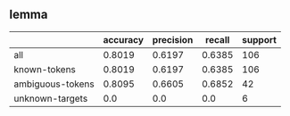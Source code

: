 
## lemma

|                  | accuracy | precision | recall | support |
|------------------|----------|-----------|--------|---------|
| all              | 0.8019   | 0.6197    | 0.6385 | 106     |
| known-tokens     | 0.8019   | 0.6197    | 0.6385 | 106     |
| ambiguous-tokens | 0.8095   | 0.6605    | 0.6852 | 42      |
| unknown-targets  | 0.0      | 0.0       | 0.0    | 6       |

